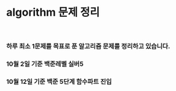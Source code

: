 # algorithm 문제 정리

<br/>
<h3>하루 최소 1문제를 목표로 푼 알고리즘 문제를 정리하고 있습니다.</h3>

<h3>10월 2일 기준 백준레벨 실버5</h3>

<h3>10월 12일 기준 백준 5단계 함수파트 진입</h3>
